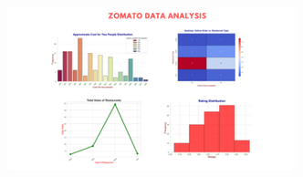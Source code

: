 <img src="https://github.com/ashwinx09/Zomato_data_analysis/blob/main/Description.png" alt="Graphs"/>
